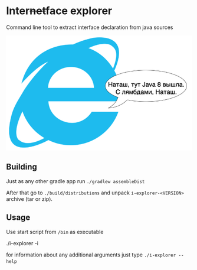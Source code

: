 # Inter~~net~~face explorer

Command line tool to extract interface declaration from java sources

![Meme with Internet Explorer](images/ie.png)

## Building

Just as any other gradle app run
```./gradlew assembleDist```

After that go to ```./build/distributions``` and unpack ```i-explorer-<VERSION>``` archive (tar or zip).

## Usage

Use start script from `/bin` as executable

./i-explorer -i <path to input file> <any other additional args>

for information about any additional arguments just type ```./i-explorer --help```